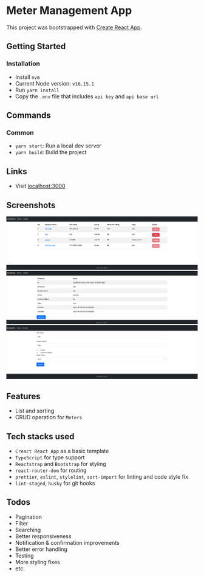 # Meter Management App

This project was bootstrapped with [Create React App](https://github.com/facebook/create-react-app).

## Getting Started

### Installation

- Install `nvm`
- Current Node version: `v16.15.1`
- Run `yarn install`
- Copy the `.env` file that includes `api key` and `api base url`
  

## Commands

### Common

- `yarn start`: Run a local dev server
- `yarn build`: Build the project

## Links

- Visit [localhost:3000](http://localhost:3000/)

## Screenshots

![Landing Page](image.png)
![Details Page](image-1.png)
![Create or Edit Page](image-2.png)

## Features

- List and sorting
- CRUD operation for `Meters`

## Tech stacks used

- `Creact React App` as a basic template
- `TypeScript` for type support
- `Reactstrap` and `Bootstrap` for styling
- `react-router-dom` for routing
- `prettier`, `eslint`, `stylelint`, `sort-import` for linting and code style fix
- `lint-staged`, `husky` for git hooks

## Todos

- Pagination
- Filter
- Searching
- Better responsiveness
- Notification & confirmation improvements
- Better error handling
- Testing
- More styling fixes
- etc.
